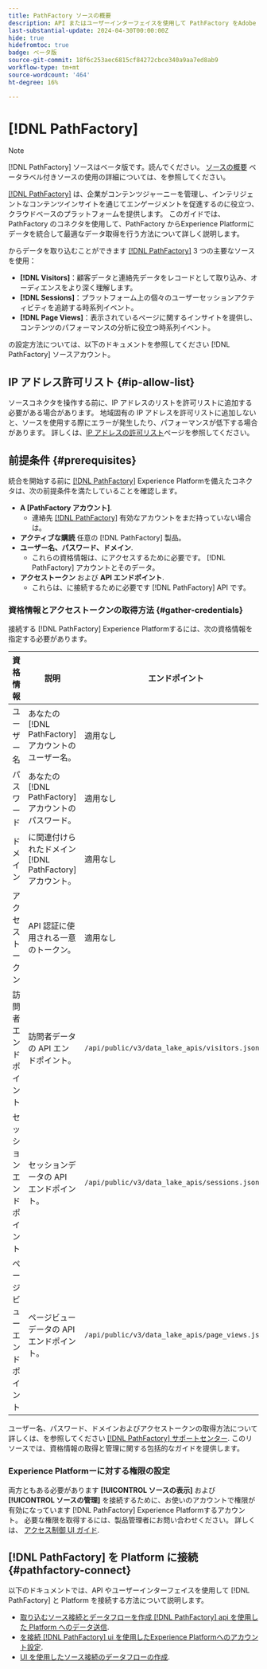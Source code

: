 ```yaml
---
title: PathFactory ソースの概要
description: API またはユーザーインターフェイスを使用して PathFactory をAdobe Experience Platformに接続する方法について説明します。
last-substantial-update: 2024-04-30T00:00:00Z
hide: true
hidefromtoc: true
badge: ベータ版
source-git-commit: 18f6c253aec6815cf84272cbce340a9aa7ed8ab9
workflow-type: tm+mt
source-wordcount: '464'
ht-degree: 16%

---
```


# [!DNL PathFactory]

>[!NOTE]
>
>[!DNL PathFactory] ソースはベータ版です。読んでください。 [ソースの概要](../../home.md#terms-and-conditions) ベータラベル付きソースの使用の詳細については、を参照してください。

[[!DNL PathFactory]](https://www.pathfactory.com/) は、企業がコンテンツジャーニーを管理し、インテリジェントなコンテンツインサイトを通じてエンゲージメントを促進するのに役立つ、クラウドベースのプラットフォームを提供します。 このガイドでは、PathFactory のコネクタを使用して、PathFactory からExperience Platformにデータを統合して最適なデータ取得を行う方法について詳しく説明します。

からデータを取り込むことができます [[!DNL PathFactory]](https://www.pathfactory.com/) 3 つの主要なソースを使用：

* **[!DNL Visitors]**：顧客データと連絡先データをレコードとして取り込み、オーディエンスをより深く理解します。
* **[!DNL Sessions]**：プラットフォーム上の個々のユーザーセッションアクティビティを追跡する時系列イベント。
* **[!DNL Page Views]**：表示されているページに関するインサイトを提供し、コンテンツのパフォーマンスの分析に役立つ時系列イベント。

の設定方法については、以下のドキュメントを参照してください [!DNL PathFactory] ソースアカウント。

## IP アドレス許可リスト {#ip-allow-list}

ソースコネクタを操作する前に、IP アドレスのリストを許可リストに追加する必要がある場合があります。 地域固有の IP アドレスを許可リストに追加しないと、ソースを使用する際にエラーが発生したり、パフォーマンスが低下する場合があります。 詳しくは、[IP アドレスの許可リスト](../../ip-address-allow-list.md)ページを参照してください。

## 前提条件 {#prerequisites}

統合を開始する前に [[!DNL PathFactory]](https://www.pathfactory.com/) Experience Platformを備えたコネクタは、次の前提条件を満たしていることを確認します。

* **A [PathFactory アカウント]**.
   * 連絡先 [[!DNL PathFactory]](https://www.pathfactory.com/portal/company/contactus.shtml) 有効なアカウントをまだ持っていない場合は。
* **アクティブな購読** 任意の [!DNL PathFactory] 製品。
* **ユーザー名、パスワード、ドメイン**.
   * これらの資格情報は、にアクセスするために必要です。 [!DNL PathFactory] アカウントとそのデータ。
* **アクセストークン** および **API エンドポイント**.
   * これらは、に接続するために必要です [!DNL PathFactory] API です。

### 資格情報とアクセストークンの取得方法 {#gather-credentials}

接続する [!DNL PathFactory] Experience Platformするには、次の資格情報を指定する必要があります。

| 資格情報 | 説明 | エンドポイント |
| --- | --- | --- |
| ユーザー名 | あなたの [!DNL PathFactory] アカウントのユーザー名。 | 適用なし |
| パスワード | あなたの [!DNL PathFactory] アカウントのパスワード。 | 適用なし |
| ドメイン | に関連付けられたドメイン [!DNL PathFactory] アカウント。 | 適用なし |
| アクセストークン | API 認証に使用される一意のトークン。 | 適用なし |
| 訪問者エンドポイント | 訪問者データの API エンドポイント。 | `/api/public/v3/data_lake_apis/visitors.json` |
| セッションエンドポイント | セッションデータの API エンドポイント。 | `/api/public/v3/data_lake_apis/sessions.json` |
| ページビューエンドポイント | ページビューデータの API エンドポイント。 | `/api/public/v3/data_lake_apis/page_views.json` |

ユーザー名、パスワード、ドメインおよびアクセストークンの取得方法について詳しくは、を参照してください [[!DNL PathFactory] サポートセンター](https://support.pathfactory.com/categories/adobe/). このリソースでは、資格情報の取得と管理に関する包括的なガイドを提供します。

### Experience Platformーに対する権限の設定

両方ともある必要があります **[!UICONTROL ソースの表示]** および **[!UICONTROL ソースの管理]** を接続するために、お使いのアカウントで権限が有効になっています [!DNL PathFactory] Experience Platformするアカウント。 必要な権限を取得するには、製品管理者にお問い合わせください。 詳しくは、 [アクセス制御 UI ガイド](../../../access-control/ui/overview.md).

## [!DNL PathFactory] を Platform に接続 {#pathfactory-connect}

以下のドキュメントでは、API やユーザーインターフェイスを使用して [!DNL PathFactory] と Platform を接続する方法について説明します。

* [取り込むソース接続とデータフローを作成 [!DNL PathFactory] api を使用した Platform へのデータ送信](../../tutorials/api/create/marketing-automation/pathfactory.md).
* [を接続 [!DNL PathFactory] ui を使用したExperience Platformへのアカウント設定](../../tutorials/ui/create/marketing-automation/pathfactory.md).
* [UI を使用したソース接続のデータフローの作成](../../tutorials/ui/dataflow/marketing-automation.md).
